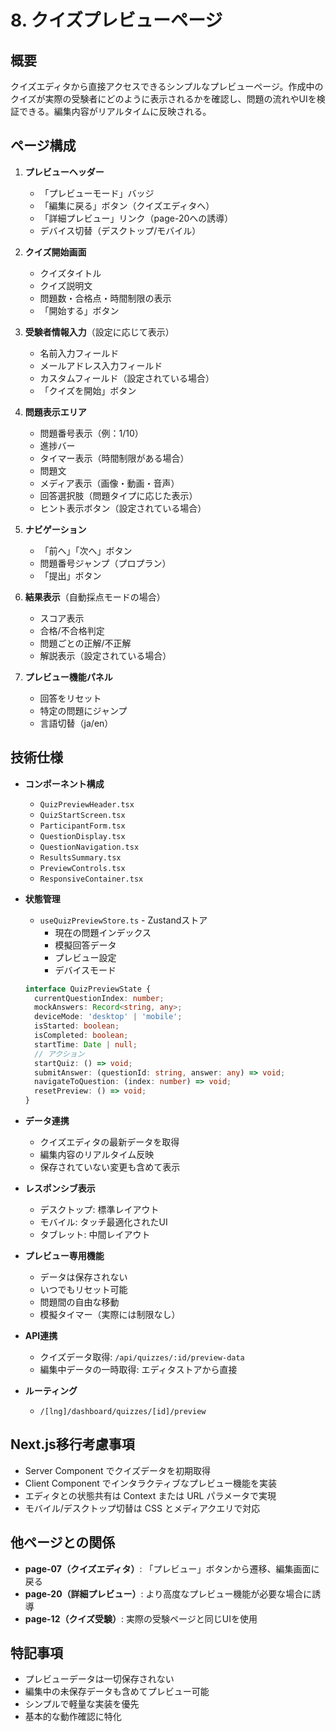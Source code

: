 # 8. クイズプレビューページ

## 概要

クイズエディタから直接アクセスできるシンプルなプレビューページ。作成中のクイズが実際の受験者にどのように表示されるかを確認し、問題の流れやUIを検証できる。編集内容がリアルタイムに反映される。

## ページ構成

1. **プレビューヘッダー**

   - 「プレビューモード」バッジ
   - 「編集に戻る」ボタン（クイズエディタへ）
   - 「詳細プレビュー」リンク（page-20への誘導）
   - デバイス切替（デスクトップ/モバイル）

2. **クイズ開始画面**

   - クイズタイトル
   - クイズ説明文
   - 問題数・合格点・時間制限の表示
   - 「開始する」ボタン

3. **受験者情報入力**（設定に応じて表示）

   - 名前入力フィールド
   - メールアドレス入力フィールド
   - カスタムフィールド（設定されている場合）
   - 「クイズを開始」ボタン

4. **問題表示エリア**

   - 問題番号表示（例：1/10）
   - 進捗バー
   - タイマー表示（時間制限がある場合）
   - 問題文
   - メディア表示（画像・動画・音声）
   - 回答選択肢（問題タイプに応じた表示）
   - ヒント表示ボタン（設定されている場合）

5. **ナビゲーション**

   - 「前へ」「次へ」ボタン
   - 問題番号ジャンプ（プロプラン）
   - 「提出」ボタン

6. **結果表示**（自動採点モードの場合）

   - スコア表示
   - 合格/不合格判定
   - 問題ごとの正解/不正解
   - 解説表示（設定されている場合）

7. **プレビュー機能パネル**

   - 回答をリセット
   - 特定の問題にジャンプ
   - 言語切替（ja/en）

## 技術仕様

- **コンポーネント構成**

  - `QuizPreviewHeader.tsx`
  - `QuizStartScreen.tsx`
  - `ParticipantForm.tsx`
  - `QuestionDisplay.tsx`
  - `QuestionNavigation.tsx`
  - `ResultsSummary.tsx`
  - `PreviewControls.tsx`
  - `ResponsiveContainer.tsx`

- **状態管理**

  - `useQuizPreviewStore.ts` - Zustandストア
    - 現在の問題インデックス
    - 模擬回答データ
    - プレビュー設定
    - デバイスモード

  ```typescript
  interface QuizPreviewState {
    currentQuestionIndex: number;
    mockAnswers: Record<string, any>;
    deviceMode: 'desktop' | 'mobile';
    isStarted: boolean;
    isCompleted: boolean;
    startTime: Date | null;
    // アクション
    startQuiz: () => void;
    submitAnswer: (questionId: string, answer: any) => void;
    navigateToQuestion: (index: number) => void;
    resetPreview: () => void;
  }
  ```

- **データ連携**

  - クイズエディタの最新データを取得
  - 編集内容のリアルタイム反映
  - 保存されていない変更も含めて表示

- **レスポンシブ表示**

  - デスクトップ: 標準レイアウト
  - モバイル: タッチ最適化されたUI
  - タブレット: 中間レイアウト

- **プレビュー専用機能**

  - データは保存されない
  - いつでもリセット可能
  - 問題間の自由な移動
  - 模擬タイマー（実際には制限なし）

- **API連携**

  - クイズデータ取得: `/api/quizzes/:id/preview-data`
  - 編集中データの一時取得: エディタストアから直接

- **ルーティング**

  - `/[lng]/dashboard/quizzes/[id]/preview`

## Next.js移行考慮事項

- Server Component でクイズデータを初期取得
- Client Component でインタラクティブなプレビュー機能を実装
- エディタとの状態共有は Context または URL パラメータで実現
- モバイル/デスクトップ切替は CSS とメディアクエリで対応

## 他ページとの関係

- **page-07（クイズエディタ）**: 「プレビュー」ボタンから遷移、編集画面に戻る
- **page-20（詳細プレビュー）**: より高度なプレビュー機能が必要な場合に誘導
- **page-12（クイズ受験）**: 実際の受験ページと同じUIを使用

## 特記事項

- プレビューデータは一切保存されない
- 編集中の未保存データも含めてプレビュー可能
- シンプルで軽量な実装を優先
- 基本的な動作確認に特化